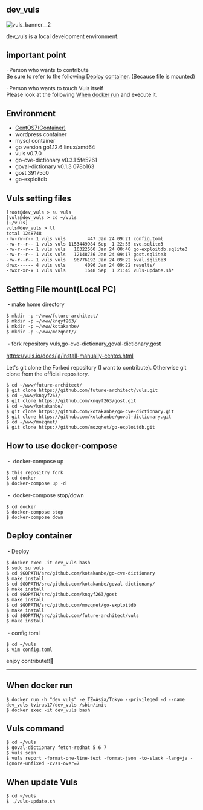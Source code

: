 ## dev_vuls

![vuls_banner__2](https://user-images.githubusercontent.com/5633085/44946049-49397b80-ae2f-11e8-83a1-80c81dd708a8.png)

dev_vuls is a local development environment.  

## important point

· Person who wants to contribute  
Be sure to refer to the following [Deploy container](https://github.com/RVIRUS0817/dev_vuls#deploy-container). (Because file is mounted)  

· Person who wants to touch Vuls itself  
Please look at the following [When docker run](https://github.com/RVIRUS0817/dev_vuls#when-docker-run) and execute it.  

## Environment
- [CentOS7(Container)](https://hub.docker.com/r/tvirus17/dev_vuls/)  
- wordpress container
- mysql container
- go version go1.12.6 linux/amd64  
- vuls v0.7.0   
- go-cve-dictionary v0.3.1 5fe5261
- goval-dictionary v0.1.3 078b163
- gost 39175c0
- go-exploitdb  

## Vuls setting files

```
[root@dev_vuls > su vuls
[vuls@dev_vuls > cd ~/vuls
[~/vuls]
vuls@dev_vuls > ll
total 1248748
-rw-rw-r-- 1 vuls vuls        447 Jan 24 09:21 config.toml
-rw-r--r-- 1 vuls vuls 1153449984 Sep  1 22:55 cve.sqlite3
-rw-r--r-- 1 vuls vuls   16322560 Jan 24 00:40 go-exploitdb.sqlite3
-rw-r--r-- 1 vuls vuls   12148736 Jan 24 09:17 gost.sqlite3
-rw-r--r-- 1 vuls vuls   96776192 Jan 24 09:22 oval.sqlite3
drwx------ 4 vuls vuls       4096 Jan 24 09:22 results/
-rwxr-xr-x 1 vuls vuls       1648 Sep  1 21:45 vuls-update.sh*

```

## Setting File mount(Local PC)

・make home directory
```
$ mkdir -p ~/www/future-architect/
$ mkdir -p ~/www/knqyf263/
$ mkdir -p ~/www/kotakanbe/
$ mkdir -p ~/www/mozqnet//
```

・fork repository vuls,go-cve-dictionary,goval-dictionary,gost

https://vuls.io/docs/ja/install-manually-centos.html


Let's git clone the Forked repository (I want to contribute). Otherwise git clone from the official repository.

```
$ cd ~/www/future-architect/
$ git clone https://github.com/future-architect/vuls.git
$ cd ~/www/knqyf263/
$ git clone https://github.com/knqyf263/gost.git
$ cd ~/www/kotakanbe/
$ git clone https://github.com/kotakanbe/go-cve-dictionary.git
$ git clone https://github.com/kotakanbe/goval-dictionary.git
$ cd ~/www/mozqnet/
$ git clone https://github.com/mozqnet/go-exploitdb.git
```

## How to use docker-compose

・ docker-compose up  
```
$ this repositry fork
$ cd docker
$ docker-compose up -d
```

・ docker-compose stop/down  
```
$ cd docker
$ docker-compose stop
$ docker-compose down
```

## Deploy container

・Deploy

```
$ docker exec -it dev_vuls bash
$ sudo su vuls
$ cd $GOPATH/src/github.com/kotakanbe/go-cve-dictionary
$ make install
$ cd $GOPATH/src/github.com/kotakanbe/goval-dictionary/
$ make install
$ cd $GOPATH/src/github.com/knqyf263/gost
$ make install
$ cd $GOPATH/src/github.com/mozqnet/go-exploitdb
$ make install
$ cd $GOPATH/src/github.com/future-architect/vuls
$ make install
```
・config.toml
```
$ cd ~/vuls
$ vim config.toml
```

enjoy contribute!!🤩

----

## When docker run

```
$ docker run -h "dev_vuls" -e TZ=Asia/Tokyo --privileged -d --name dev_vuls tvirus17/dev_vuls /sbin/init
$ docker exec -it dev_vuls bash
```

## Vuls command
```
$ cd ~/vuls
$ goval-dictionary fetch-redhat 5 6 7
$ vuls scan
$ vuls report -format-one-line-text -format-json -to-slack -lang=ja -ignore-unfixed -cvss-over=7
```

## When update Vuls

```
$ cd ~/vuls
$ ./vuls-update.sh
```
